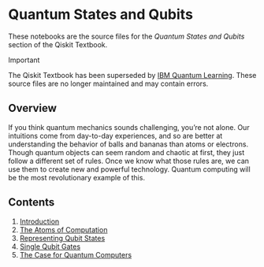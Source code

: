 # Quantum States and Qubits

These notebooks are the source files for the _Quantum States and Qubits_
section of the Qiskit Textbook.

> [!IMPORTANT]
> The Qiskit Textbook has been superseded by [IBM Quantum
> Learning](https://learning.quantum-computing.ibm.com). These source files are
> no longer maintained and may contain errors.

## Overview

If you think quantum mechanics sounds challenging, you’re not alone. Our
intuitions come from day-to-day experiences, and so are better at understanding
the behavior of balls and bananas than atoms or electrons. Though quantum
objects can seem random and chaotic at first, they just follow a different set
of rules. Once we know what those rules are, we can use them to create new and
powerful technology. Quantum computing will be the most revolutionary example
of this.

## Contents

1. [Introduction](./introduction.ipynb)
2. [The Atoms of Computation](./atoms-computation.ipynb)
3. [Representing Qubit States](./representing-qubit-states.ipynb)
4. [Single Qubit Gates](./single-qubit-gates.ipynb)
5. [The Case for Quantum Computers](./case-for-quantum.ipynb)
